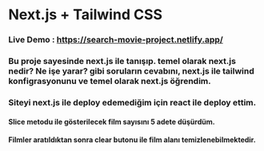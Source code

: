 # Next.js + Tailwind CSS 

### Live Demo : https://search-movie-project.netlify.app/

### Bu proje sayesinde next.js ile tanışıp. temel olarak next.js nedir? Ne işe yarar? gibi soruların cevabını, next.js ile tailwind konfigrasyonunu ve temel olarak next.js öğrendim. 
### Siteyi next.js ile deploy edemediğim için react ile deploy ettim.

#### Slice metodu ile gösterilecek film sayısını 5 adete düşürdüm.
#### Filmler aratıldıktan sonra clear butonu ile film alanı temizlenebilmektedir. 
